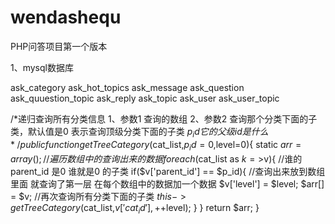 # wendashequ
PHP问答项目第一个版本

1、mysql数据库

ask_category
ask_hot_topics
ask_message
ask_question
ask_quuestion_topic
ask_reply
ask_topic
ask_user
ask_user_topic


  /*递归查询所有分类信息
    1、参数1 查询的数组
    2、参数2 查询那个分类下面的子类，默认值是0 表示查询顶级分类下面的子类
    $p_id 它的父级id是什么
    */
    public  function getTreeCategory($cat_list,$p_id = 0,$level=0){
        static $arr = array();
        //遍历数组中的查询出来的数据
        foreach ($cat_list as $k=>$v){
            //谁的parent_id 是0 谁就是0 的子类
            if($v['parent_id'] == $p_id){
                //查询出来放到数组里面 就查询了第一层 在每个数组中的数据加一个数据
                $v['level'] = $level;
                $arr[] = $v;
                //再次查询所有分类下面的子类
                $this->getTreeCategory($cat_list,$v['cat_id'],++$level);
            }
        }
        return $arr;
    }

